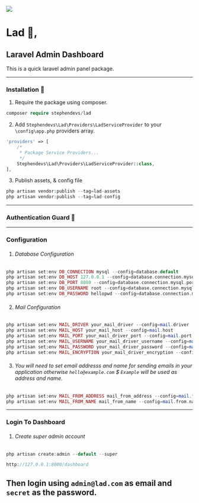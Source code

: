 [![](https://raw.githubusercontent.com/stephendevs/stephendevs/main/img/lad.bannner.png)](ttps://www.linkedin.com/in/stephendevs)

# Lad 👋, 

## Laravel Admin Dashboard
This is a quick laravel admin panel package.


---

### Installation 👋

1. Require the package using composer.

```php
composer require stephendevs/lad
```

2. Add `Stephendevs\Lad\Providers\LadServiceProvider` to your `\config\app.php` providers array.

```php
'providers' => [
    /*
     * Package Service Providers...
     */
    Stephendevs\Lad\Providers\LadServiceProvider::class,
],
```
3. Publish assets, & config file

```php
php artisan vendor:publish --tag=lad-assets
php artisan vendor:publish --tag=lad-config
```


---

### Authentication Guard 👋
---
### Configuration

1. ###### Database Configuration
```php
php artisan set:env DB_CONNECTION mysql --config=database.default
php artisan set:env DB_HOST 127.0.0.1 --config=database.connection.mysql.host
php artisan set:env DB_PORT 8080 --config=database.connection.mysql.port
php artisan set:env DB_USERNAME root --config=database.connection.mysql.username
php artisan set:env DB_PASSWORD hellopwd --config=database.connection.mysql.password
```
2. ###### Mail Configuration
```php
php artisan set:env MAIL_DRIVER your_mail_driver --config=mail.driver
php artisan set:env MAIL_HOST your_mail_host --config=mail.host
php artisan set:env MAIL_PORT your_mail_driver_port --config=mail.port
php artisan set:env MAIL_USERNAME your_mail_driver_username --config=mail.username
php artisan set:env MAIL_PASSWORD your_mail_driver_password --config=mail.password
php artisan set:env MAIL_ENCRYPTION your_mail_driver_encryption --config=mail.encryption
```
3. ###### You will need to set email addresss and name for sending emails in your application otherwise `hello@example.com` $ `Example` will be used as address and name.
```php
php artisan set:env MAIL_FROM_ADDRESS mail_from_address --config=mail.from.address
php artisan set:env MAIL_FROM_NAME mail_from_name --config=mail.from.name
```

---

### Login To Dashboard
1. ###### Create super admin account
```php
php artisan create:admin --default --super
```
```php
http://127.0.0.1:8000/dashboard
```
Then login using `admin@lad.com` as email and `secret` as the password.
---

